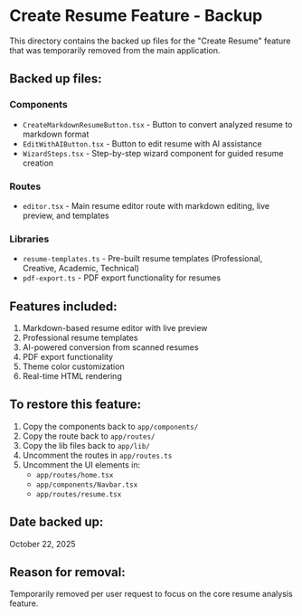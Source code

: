 # Create Resume Feature - Backup

This directory contains the backed up files for the "Create Resume" feature that was temporarily removed from the main application.

## Backed up files:

### Components
- `CreateMarkdownResumeButton.tsx` - Button to convert analyzed resume to markdown format
- `EditWithAIButton.tsx` - Button to edit resume with AI assistance
- `WizardSteps.tsx` - Step-by-step wizard component for guided resume creation

### Routes
- `editor.tsx` - Main resume editor route with markdown editing, live preview, and templates

### Libraries
- `resume-templates.ts` - Pre-built resume templates (Professional, Creative, Academic, Technical)
- `pdf-export.ts` - PDF export functionality for resumes

## Features included:
1. Markdown-based resume editor with live preview
2. Professional resume templates
3. AI-powered conversion from scanned resumes
4. PDF export functionality
5. Theme color customization
6. Real-time HTML rendering

## To restore this feature:
1. Copy the components back to `app/components/`
2. Copy the route back to `app/routes/`
3. Copy the lib files back to `app/lib/`
4. Uncomment the routes in `app/routes.ts`
5. Uncomment the UI elements in:
   - `app/routes/home.tsx`
   - `app/components/Navbar.tsx`
   - `app/routes/resume.tsx`

## Date backed up:
October 22, 2025

## Reason for removal:
Temporarily removed per user request to focus on the core resume analysis feature.
